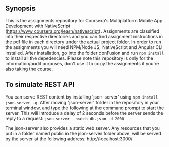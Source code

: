 ## Synopsis

This is the assignments repository for Coursera's Multiplatform Mobile App Development with NativeScript (https://www.coursera.org/learn/nativescript). Assignments are classified into their respective directories and you can find assignment instructions in the pdf file in each directory under the actual project folder. In order to run the assignments you will need NPM/Node JS, NativeScript and Angular CLI installed. After installation, go into the folder conFusion and run `npm install` to install all the depedencies. Please note this repository is only for the information/audit purposes, don't use it to copy the assignments if you're also taking the course.

## To simulate REST API
You can serve REST content by installing  'json-server' using `npm install json-server -g`. After moving 'json-server' folder in the repository in your terminal window, and type the following at the command prompt to start the server. This will introduce a delay of 2 seconds before the server sends the reply to a request:
	`json-server --watch db.json -d 2000`

The json-server also provides a static web server. Any resources that you put in a folder named public in the json-server folder above, will be served by the server at the following address:
	http://localhost:3000/